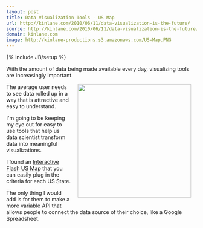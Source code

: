 ```yaml
---
layout: post
title: Data Visualization Tools - US Map
url: http://kinlane.com/2010/06/11/data-visualization-is-the-future/
source: http://kinlane.com/2010/06/11/data-visualization-is-the-future/
domain: kinlane.com
image: http://kinlane-productions.s3.amazonaws.com/US-Map.PNG
---
```

{% include JB/setup %}<p>With the amount of data being made available every day, visualizing tools are increasingly important. <img class="alignnone" style="padding: 15px;" title="US Map Visualization" src="http://kinlane-productions.s3.amazonaws.com/US-Map.PNG" alt="" width="300" align="right" /><p></p>
The average user needs to see data rolled up in a way that is attractive and easy to understand.<p></p>
I'm going to be keeping my eye out for easy to use tools that help us data scientist transform data into meaningful visualizations.<p></p>
I found an <a href="http://www.flashusamap.com/statistics.php">Interactive Flash US Map</a> that you can easily plug in the criteria for each US State.<p></p>
The only thing I would add is for them to make a more variable API that allows people to connect the data source of their choice, like a Google Spreadsheet.</p>
